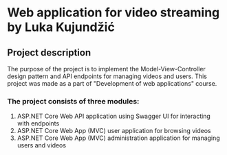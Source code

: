 # Web application for video streaming by Luka Kujundžić
## Project description
The purpose of the project is to implement the Model-View-Controller design pattern and API endpoints for managing videos and users.
This project was made as a part of "Development of web applications" course.

### The project consists of three modules:
  1. ASP.NET Core Web API application using Swagger UI for interacting with endpoints
  2. ASP.NET Core Web App (MVC) user application for browsing videos
  3. ASP.NET Core Web App (MVC) administration application for managing users and videos
